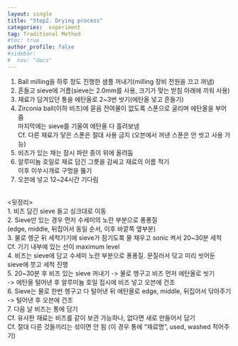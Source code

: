 ```yaml
---
layout: single
title: "Step2. Drying process"
categories:  experiment
tag: Traditional Method
#toc: true
author_profile: false
#sidebar:
#  nav: "docs"
---
```


1.	Ball milling을 하루 정도 진행한 샘플 꺼내기(milling 장비 전원을 끄고 꺼냄)<br>
2.	흔들고 sieve에 거름(sieve는 2.0mm를 사용, 크기가 맞는 받침 아래에 끼워 사용)<br>
3.	재료가 담겨있던 통을 에탄올로 2~3번 씻기(에탄올 넣고 흔들기)<br>
4.	Zirconia ball(이하 비즈)에 묻음 잔여물이 없도록 스푼으로 굴리며 에탄올을 부어줌<br>
   마지막에는 sieve를 기울여 에탄올 다 흘려보냄<br>
   Cf. 다른 재료가 닿은 스푼은 절대 사용 금지 (오븐에서 꺼낸 스푼은 안 씻고 사용 가능)<br>
5.	비즈가 있는 채는 잠시 파란 종이 위에 올려둠<br>
6.	알루미늄 호일로 재료 담긴 그릇을 감싸고 재료의 이름 적기<br>
   이후 이쑤시개로 구멍을 뚫기<br>
7.	오븐에 넣고 12~24시간 기다림<br>
<br>
<뒷정리><br>
1.	비즈 담긴 sieve 들고 싱크대로 이동<br>
2.	Sieve만 있는 경우 먼저 수세미의 노란 부분으로 퐁퐁질<br>
   (edge, middle, 뒤집어서 동일 순서, 이후 바깥쪽 옆부분)<br>
3.	물로 헹군 뒤 세척기기에 sieve가 잠기도록 물 채우고 sonic 켜서 20~30분 세척<br>
    Cf. 기기 내부에 있는 선이 maximum level<br>
4.	비즈는 sieve에 담고 수세미 노란 부분으로 퐁퐁질. 문질러서 닦고 미리 씻어둔 sieve에 붓고 세척 진행<br>
5.	20~30분 후 비즈 있는 sieve 꺼내기 -> 물로 헹구고 비즈 먼저 에탄올로 씻기<br>
   -> 에탄올 털어낸 후 알루미늄 호일 접시에 비즈 넣고 오븐에 건조<br>
6.	Sieve는 물로 한번 헹구고 다 털어낸 뒤 에탄올로 edge, middle, 뒤집어서 닦아주기<br>
   -> 털어낸 후 오븐에 건조<br>
7.	다음 날 비즈는 통에 담기<br>
    Cf. 유사한 재료는 비즈를 같이 보관 가능하나, 없다면 새로 만들어서 담기<br>
    Cf. 절대 다른 것들끼리는 섞이면 안 됨 (이 경우 통에 “재료명”, used, washed 적어주기)
